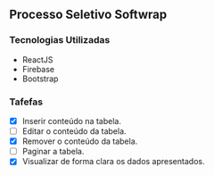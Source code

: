 ## Processo Seletivo Softwrap

### Tecnologias Utilizadas
- ReactJS
- Firebase
- Bootstrap

### Tafefas
- [x] Inserir conteúdo na tabela.  
- [ ] Editar o conteúdo da tabela.  
- [x] Remover o conteúdo da tabela.  
- [ ] Paginar a tabela.  
- [x] Visualizar de forma clara os dados apresentados.  
